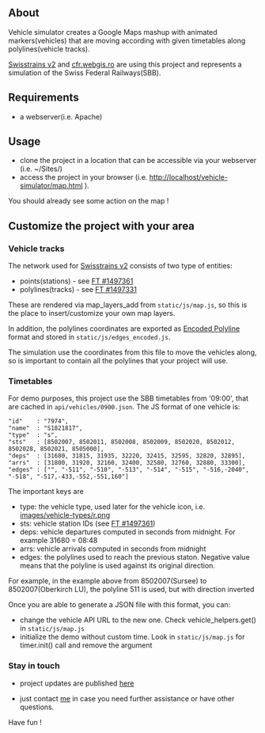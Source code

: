 ## About
Vehicle simulator creates a Google Maps mashup with animated markers(vehicles) that are moving according with given timetables along polylines(vehicle tracks). 

[Swisstrains v2](http://simcity.vasile.ch/sbb/) and [cfr.webgis.ro](http://cfr.webgis.ro) are using this project and represents a simulation of the Swiss Federal Railways(SBB). 

## Requirements

* a webserver(i.e. Apache)

## Usage

* clone the project in a location that can be accessible via your webserver (i.e. ~/Sites/)
* access the project in your browser (i.e. [http://localhost/vehicle-simulator/map.html](http://localhost/vehicle-simulator/map.html) ). 

You should already see some action on the map !

## Customize the project with your area
### Vehicle tracks

The network used for [Swisstrains v2](http://simcity.vasile.ch/sbb/) consists of two type of entities: 

* points(stations) - see [FT #1497361](http://www.google.com/fusiontables/DataSource?dsrcid=1497361)
* polylines(tracks) - see [FT #1497331](http://www.google.com/fusiontables/DataSource?dsrcid=1497331)

These are rendered via map_layers_add from `static/js/map.js`, so this is the place to insert/customize your own map layers. 

In addition, the polylines coordinates are exported as [Encoded Polyline](http://code.google.com/apis/maps/documentation/utilities/polylinealgorithm.html) format and stored in `static/js/edges_encoded.js`. 

The simulation use the coordinates from this file to move the vehicles along, so is important to contain all the polylines that your project will use. 

### Timetables
For demo purposes, this project use the SBB timetables from '09:00', that are cached in `api/vehicles/0900.json`. The JS format of one vehicle is:

    "id"    : "7974",
    "name"  : "S1821817",
    "type"  : "s",
    "sts"   : [8502007, 8502011, 8502008, 8502009, 8502020, 8502012, 8502028, 8502021, 8505000],
    "deps"  : [31680, 31815, 31935, 32220, 32415, 32595, 32820, 32895],
    "arrs"  : [31800, 31920, 32160, 32400, 32580, 32760, 32880, 33300],
    "edges" : ["", "-511", "-510", "-513", "-514", "-515", "-516,-2040", "-518", "-517,-433,-552,-551,160"]

The important keys are

* type: the vehicle type, used later for the vehicle icon, i.e. [images/vehicle-types/r.png](http://simcity.vasile.ch/sbb/static/images/vehicle-types/r.png)
* sts: vehicle station IDs (see [FT #1497361](http://www.google.com/fusiontables/DataSource?dsrcid=1497361))
* deps: vehicle departures computed in seconds from midnight. 
For example 31680 = 08:48
* arrs: vehicle arrivals computed in seconds from midnight
* edges: the polylines used to reach the previous staton. Negative value means that the polyline is used against its original direction. 

For example, in the example above from 8502007(Sursee) to 8502007(Oberkirch LU), the polyline 511 is used, but with direction inverted

Once you are able to generate a JSON file with this format, you can:

* change the vehicle API URL to the new one. Check vehicle_helpers.get() in `static/js/map.js`
* initialize the demo without custom time. Look in `static/js/map.js` 
for timer.init() call and remove the argument


### Stay in touch
- project updates are published [here](http://blog.vasile.ch/tag/swisstrains)

- just contact [me](http://www.vasile.ch) in case you need further assistance or have other questions. 

Have fun !